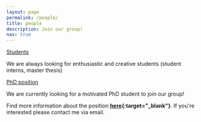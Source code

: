 ```yaml
---
layout: page
permalink: /people/
title: people
description: Join our group!
nav: true
---
```


<u>Students</u>

We are always looking for enthusiastic and creative students (student interns, master thesis)

<u>PhD position</u>

We are currently looking for a motivated PhD student to join our group!

Find more information about the position **[here](https://www4.uni-jena.de/Universit%C3%A4t/Stellenmarkt/Wissenschaftliche+Mitarbeiter/+PhD+position+in+Single+Cell+Genomics+%28m_f_d%29.html){:target="\_blank"}**. If you're interested please contact me via email.
